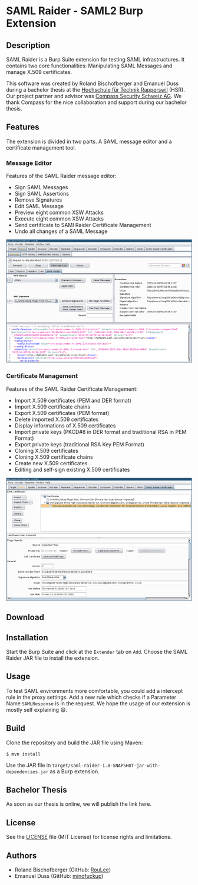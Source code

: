 # SAML Raider - SAML2 Burp Extension

## Description

SAML Raider is a Burp Suite extension for testing SAML infrastructures. It
contains two core functionalities: Manipulating SAML Messages and manage X.509
certificates.

This software was created by Roland Bischofberger and Emanuel Duss during
a bachelor thesis at the [Hochschule für Technik
Rapperswil](https://www.hsr.ch) (HSR). Our project partner and advisor was
[Compass Security Schweiz AG](https://www.csnc.ch). We thank Compass for the
nice collaboration and support during our bachelor thesis.

## Features

The extension is divided in two parts. A SAML message editor and a certificate
management tool.

### Message Editor

Features of the SAML Raider message editor:

* Sign SAML Messages
* Sign SAML Assertions
* Remove Signatures
* Edit SAML Message
* Preview eight common XSW Attacks
* Execute eight common XSW Attacks
* Send certificate to SAMl Raider Certificate Management
* Undo all changes of a SAML Message

![Message Editor](doc/message_editor.png)

### Certificate Management

Features of the SAML Raider Certificate Management:

* Import X.509 certificates (PEM and DER format)
* Import X.509 certificate chains
* Export X.509 certificates (PEM format)
* Delete imported X.509 certificates
* Display informations of X.509 certificates
* Import private keys (PKCD#8 in DER format and traditional RSA in PEM Format)
* Export private keys (traditional RSA Key PEM Format)
* Cloning X.509 certificates
* Cloning X.509 certificate chains
* Create new X.509 certificates
* Editing and self-sign existing X.509 certificates

![Certificate Management](doc/certificate_management.png)

## Download


## Installation

Start the Burp Suite and click at the `Extender` tab on `Add`. Choose the SAML
Raider JAR file to install the extension.


## Usage

To test SAML environments more comfortable, you could add a intercept rule in
the proxy settings. Add a new rule which checks if a Parameter Name
`SAMLResponse` is in the request. We hope the usage of our extension is mostly
self explaining :smile:.

## Build

Clone the repository and build the JAR file using Maven:

    $ mvn install

Use the JAR file in `target/saml-raider-1.0-SNAPSHOT-jar-with-dependencies.jar`
as a Burp extension.

## Bachelor Thesis

As soon as our thesis is online, we will publish the link here.

## License

See the [LICENSE](LICENSE) file (MIT License) for license rights and
limitations.

## Authors

* Roland Bischofberger (GitHub: [RouLee](https://github.com/RouLee))
* Emanuel Duss (GitHub: [mindfuckup](https://github.com/mindfuckup))

